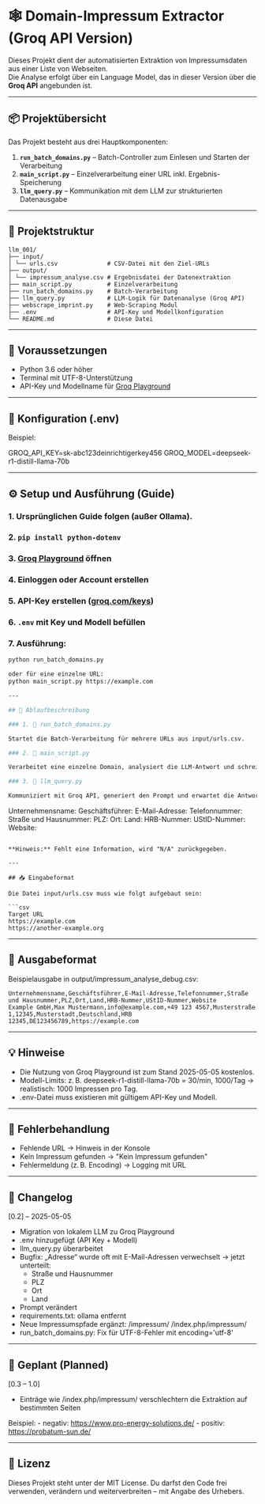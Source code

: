 # 🕸️ Domain-Impressum Extractor (Groq API Version)

Dieses Projekt dient der automatisierten Extraktion von Impressumsdaten aus einer Liste von Webseiten.  
Die Analyse erfolgt über ein Language Model, das in dieser Version über die **Groq API** angebunden ist.

---

## 📦 Projektübersicht

Das Projekt besteht aus drei Hauptkomponenten:

1. **`run_batch_domains.py`** – Batch-Controller zum Einlesen und Starten der Verarbeitung
2. **`main_script.py`** – Einzelverarbeitung einer URL inkl. Ergebnis-Speicherung
3. **`llm_query.py`** – Kommunikation mit dem LLM zur strukturierten Datenausgabe

---

## 📁 Projektstruktur

```
llm_001/
├── input/
│ └── urls.csv		        # CSV-Datei mit den Ziel-URLs
├── output/
│ └── impressum_analyse.csv	# Ergebnisdatei der Datenextraktion
├── main_script.py		    # Einzelverarbeitung
├── run_batch_domains.py	# Batch-Verarbeitung
├── llm_query.py		    # LLM-Logik für Datenanalyse (Groq API)
├── webscrape_imprint.py	# Web-Scraping Modul
├── .env			        # API-Key und Modellkonfiguration
└── README.md			    # Diese Datei
```

---

## 🧰 Voraussetzungen

- Python 3.6 oder höher
- Terminal mit UTF-8-Unterstützung
- API-Key und Modellname für [Groq Playground](https://console.groq.com/)

---

## 🔧 Konfiguration (.env)

Beispiel:

GROQ_API_KEY=sk-abc123deinrichtigerkey456
GROQ_MODEL=deepseek-r1-distill-llama-70b

---

## ⚙️ Setup und Ausführung (Guide)

### 1. Ursprünglichen Guide folgen (außer Ollama).
### 2. `pip install python-dotenv`
### 3. [Groq Playground](https://console.groq.com/home) öffnen
### 4. Einloggen oder Account erstellen
### 5. API-Key erstellen ([groq.com/keys](https://console.groq.com/keys))
### 6. `.env` mit Key und Modell befüllen
### 7. Ausführung:

```bash
python run_batch_domains.py

oder für eine einzelne URL:
python main_script.py https://example.com

---

## 🔁 Ablaufbeschreibung

### 1. 🔁 run_batch_domains.py

Startet die Batch-Verarbeitung für mehrere URLs aus input/urls.csv.

### 2. 🧠 main_script.py

Verarbeitet eine einzelne Domain, analysiert die LLM-Antwort und schreibt das Ergebnis in output/impressum_analyse.csv.

### 3. 🤖 llm_query.py

Kommuniziert mit Groq API, generiert den Prompt und erwartet die Antwort in folgender Struktur:

```
Unternehmensname:
Geschäftsführer:
E-Mail-Adresse:
Telefonnummer:
Straße und Hausnummer:
PLZ:
Ort:
Land:
HRB-Nummer:
UStID-Nummer:
Website:
```

**Hinweis:** Fehlt eine Information, wird "N/A" zurückgegeben.

---

## 📥 Eingabeformat

Die Datei input/urls.csv muss wie folgt aufgebaut sein:

```csv
Target URL
https://example.com
https://another-example.org
```

---

## 🧪 Ausgabeformat

Beispielausgabe in output/impressum_analyse_debug.csv:

```csv
Unternehmensname,Geschäftsführer,E-Mail-Adresse,Telefonnummer,Straße und Hausnummer,PLZ,Ort,Land,HRB-Nummer,UStID-Nummer,Website
Example GmbH,Max Mustermann,info@example.com,+49 123 4567,Musterstraße 1,12345,Musterstadt,Deutschland,HRB 12345,DE123456789,https://example.com
```

---

## 💡 Hinweise

- Die Nutzung von Groq Playground ist zum Stand 2025-05-05 kostenlos.
- Modell-Limits: z. B. deepseek-r1-distill-llama-70b = 30/min, 1000/Tag
	→ realistisch: 1000 Impressen pro Tag.
- .env-Datei muss existieren mit gültigem API-Key und Modell.

---

## 🐞 Fehlerbehandlung

- Fehlende URL → Hinweis in der Konsole
- Kein Impressum gefunden → "Kein Impressum gefunden"
- Fehlermeldung (z. B. Encoding) → Logging mit URL

---

## 🧾 Changelog

[0.2] – 2025-05-05

- Migration von lokalem LLM zu Groq Playground
- .env hinzugefügt (API Key + Modell)
- llm_query.py überarbeitet
- Bugfix: „Adresse“ wurde oft mit E-Mail-Adressen verwechselt → jetzt unterteilt:
	- Straße und Hausnummer
	- PLZ
	- Ort
	- Land
- Prompt verändert
- requirements.txt: ollama entfernt
- Neue Impressumspfade ergänzt:
	/impressum/
	/index.php/impressum/
- run_batch_domains.py: Fix für UTF-8-Fehler mit encoding='utf-8'

---

## 📅 Geplant (Planned)

[0.3 – 1.0]

- Einträge wie /index.php/impressum/ verschlechtern die Extraktion auf bestimmten Seiten

Beispiel:
	- negativ: https://www.pro-energy-solutions.de/
	- positiv: https://probatum-sun.de/

---

## 📜 Lizenz

Dieses Projekt steht unter der MIT License.
Du darfst den Code frei verwenden, verändern und weiterverbreiten – mit Angabe des Urhebers.
